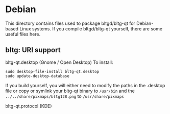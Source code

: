 
Debian
====================
This directory contains files used to package bltgd/bltg-qt
for Debian-based Linux systems. If you compile bltgd/bltg-qt yourself, there are some useful files here.

## bltg: URI support ##


bltg-qt.desktop  (Gnome / Open Desktop)
To install:

	sudo desktop-file-install bltg-qt.desktop
	sudo update-desktop-database

If you build yourself, you will either need to modify the paths in
the .desktop file or copy or symlink your bltg-qt binary to `/usr/bin`
and the `../../share/pixmaps/bltg128.png` to `/usr/share/pixmaps`

bltg-qt.protocol (KDE)


